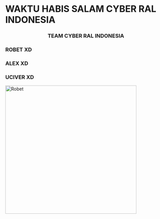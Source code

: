 # WAKTU HABIS SALAM CYBER RAL INDONESIA


<h3 align="center">TEAM CYBER RAL INDONESIA</h3>

<h3 align="left">ROBET XD</h3>
<p align="left">
</p>

<h3 align="left">ALEX XD</h3>
<h3 align="left">UCIVER XD</h3>
<p><a href="https://ko-fi.com/Robet"> <img align="left" src="https://www.top4top.me/do.php?imgf=top4top_meb7314c99761c1.jpg" height="400" width="410" alt="Robet" /></a></p><br><br>
